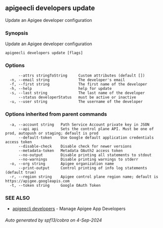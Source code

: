 ## apigeecli developers update

Update an Apigee developer configuration

### Synopsis

Update an Apigee developer configuration

```
apigeecli developers update [flags]
```

### Options

```
      --attrs stringToString     Custom attributes (default [])
  -n, --email string             The developer's email
  -f, --first string             The first name of the developer
  -h, --help                     help for update
  -s, --last string              The last name of the developer
      --status developerStatus   must be active or inactive
  -u, --user string              The username of the developer
```

### Options inherited from parent commands

```
  -a, --account string   Path Service Account private key in JSON
      --api api          Sets the control plane API. Must be one of prod, autopush or staging; default is prod
      --default-token    Use Google default application credentials access token
      --disable-check    Disable check for newer versions
      --metadata-token   Metadata OAuth2 access token
      --no-output        Disable printing all statements to stdout
      --no-warnings      Disable printing warnings to stderr
  -o, --org string       Apigee organization name
      --print-output     Control printing of info log statements (default true)
  -r, --region string    Apigee control plane region name; default is https://apigee.googleapis.com
  -t, --token string     Google OAuth Token
```

### SEE ALSO

* [apigeecli developers](apigeecli_developers.md)	 - Manage Apigee App Developers

###### Auto generated by spf13/cobra on 4-Sep-2024
